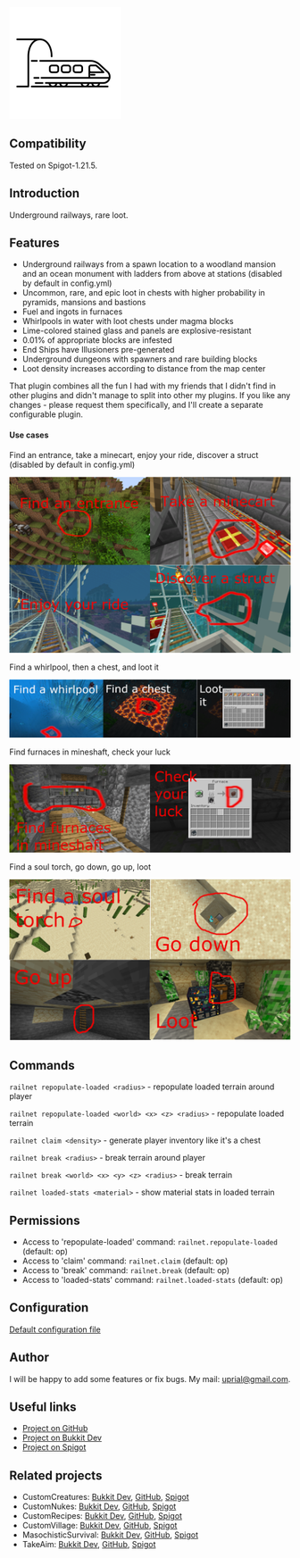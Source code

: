 ![RailNet Logo](images/railnet-logo.png)

## Compatibility

Tested on Spigot-1.21.5.

## Introduction

Underground railways, rare loot.

## Features

* Underground railways from a spawn location to a woodland mansion and an ocean monument with ladders from above at stations (disabled by default in config.yml)
* Uncommon, rare, and epic loot in chests with higher probability in pyramids, mansions and bastions
* Fuel and ingots in furnaces
* Whirlpools in water with loot chests under magma blocks
* Lime-colored stained glass and panels are explosive-resistant
* 0.01% of appropriate blocks are infested
* End Ships have Illusioners pre-generated
* Underground dungeons with spawners and rare building blocks
* Loot density increases according to distance from the map center

That plugin combines all the fun I had with my friends that I didn't find in other plugins and didn't manage to split into other my plugins. If you like any changes - please request them specifically, and I'll create a separate configurable plugin.

#### Use cases

Find an entrance, take a minecart, enjoy your ride, discover a struct (disabled by default in config.yml)

![Find a monument](https://raw.githubusercontent.com/uprial/railnet/master/images/find-a-monument.png)

Find a whirlpool, then a chest, and loot it

![Find a whirlpool](https://raw.githubusercontent.com/uprial/railnet/master/images/find-a-whirlpool.png)

Find furnaces in mineshaft, check your luck

![Find furnaces](https://raw.githubusercontent.com/uprial/railnet/master/images/find-furnaces.png)

Find a soul torch, go down, go up, loot

![Find a dungeon](https://raw.githubusercontent.com/uprial/railnet/master/images/find-a-dungeon.png)


## Commands

`railnet repopulate-loaded <radius>` - repopulate loaded terrain around player

`railnet repopulate-loaded <world> <x> <z> <radius>` - repopulate loaded terrain

`railnet claim <density>` - generate player inventory like it's a chest

`railnet break <radius>` - break terrain around player

`railnet break <world> <x> <y> <z> <radius>` - break terrain

`railnet loaded-stats <material>` - show material stats in loaded terrain

## Permissions

* Access to 'repopulate-loaded' command:
`railnet.repopulate-loaded` (default: op)
* Access to 'claim' command:
`railnet.claim` (default: op)
* Access to 'break' command:
`railnet.break` (default: op)
* Access to 'loaded-stats' command:
`railnet.loaded-stats` (default: op)

## Configuration
[Default configuration file](src/main/resources/config.yml)

## Author
I will be happy to add some features or fix bugs. My mail: uprial@gmail.com.

## Useful links
* [Project on GitHub](https://github.com/uprial/railnet)
* [Project on Bukkit Dev](https://legacy.curseforge.com/minecraft/bukkit-plugins/rails-chests/)
* [Project on Spigot](https://www.spigotmc.org/resources/rails-chests.121505/)

## Related projects
* CustomCreatures: [Bukkit Dev](http://dev.bukkit.org/bukkit-plugins/customcreatures/), [GitHub](https://github.com/uprial/customcreatures), [Spigot](https://www.spigotmc.org/resources/customcreatures.68711/)
* CustomNukes: [Bukkit Dev](http://dev.bukkit.org/bukkit-plugins/customnukes/), [GitHub](https://github.com/uprial/customnukes), [Spigot](https://www.spigotmc.org/resources/customnukes.68710/)
* CustomRecipes: [Bukkit Dev](https://dev.bukkit.org/projects/custom-recipes), [GitHub](https://github.com/uprial/customrecipes/), [Spigot](https://www.spigotmc.org/resources/customrecipes.89435/)
* CustomVillage: [Bukkit Dev](http://dev.bukkit.org/bukkit-plugins/customvillage/), [GitHub](https://github.com/uprial/customvillage/), [Spigot](https://www.spigotmc.org/resources/customvillage.69170/)
* MasochisticSurvival: [Bukkit Dev](https://legacy.curseforge.com/minecraft/bukkit-plugins/masochisticsurvival/), [GitHub](https://github.com/uprial/masochisticsurvival/), [Spigot](https://www.spigotmc.org/resources/masochisticsurvival.124943/)
* TakeAim: [Bukkit Dev](https://dev.bukkit.org/projects/takeaim), [GitHub](https://github.com/uprial/takeaim), [Spigot](https://www.spigotmc.org/resources/takeaim.68713/)
